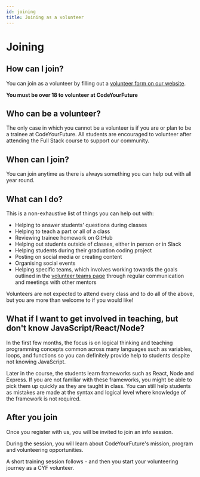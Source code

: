 ```yaml
---
id: joining
title: Joining as a volunteer
---
```


# Joining

## How can I join?

You can join as a volunteer by filling out a [volunteer form on our website](https://codeyourfuture.io/volunteers/).

**You must be over 18 to volunteer at CodeYourFuture**

## Who can be a volunteer?

The only case in which you cannot be a volunteer is if you are or plan to be a trainee at CodeYourFuture. All students are encouraged to volunteer after attending the Full Stack course to support our community.

## When can I join?

You can join anytime as there is always something you can help out with all year round.

## What can I do?

This is a non-exhaustive list of things you can help out with:

* Helping to answer students' questions during classes
* Helping to teach a part or all of a class
* Reviewing trainee homework on GitHub
* Helping out students outside of classes, either in person or in Slack
* Helping students during their graduation coding project
* Posting on social media or creating content
* Organising social events
* Helping specific teams, which involves working towards the goals outlined in the [volunteer teams page](https://github.com/CodeYourFuture/DocsV2/tree/e9aebc0f2d97ba4e65a510fcf287c1d11f6ee70d/organisation/volunteers/teams.md) through regular communication and meetings with other mentors

Volunteers are not expected to attend every class and to do all of the above, but you are more than welcome to if you would like!

## What if I want to get involved in teaching, but don't know JavaScript/React/Node?

In the first few months, the focus is on logical thinking and teaching programming concepts common across many languages such as variables, loops, and functions so you can definitely provide help to students despite not knowing JavaScript.

Later in the course, the students learn frameworks such as React, Node and Express. If you are not familiar with these frameworks, you might be able to pick them up quickly as they are taught in class. You can still help students as mistakes are made at the syntax and logical level where knowledge of the framework is not required.

## After you join

Once you register with us, you will be invited to join an info session.

During the session, you will learn about CodeYourFuture's mission, program and volunteering opportunities.

A short training session follows - and then you start your volunteering journey as a CYF volunteer.

